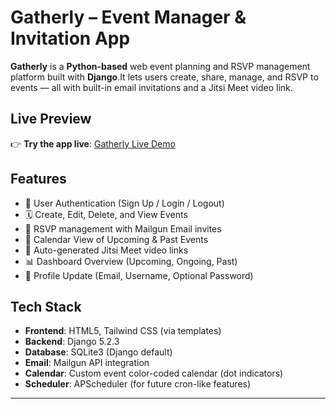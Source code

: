 # Gatherly – Event Manager & Invitation App 

**Gatherly** is a **Python-based** web event planning and RSVP management platform built with **Django**.It lets users create, share, manage, and RSVP to events — all with built-in email invitations and a Jitsi Meet video link.




##  Live Preview

👉 **Try the app live**: [Gatherly Live Demo](https://your-live-link.com)  




##  Features

- 🔐 User Authentication (Sign Up / Login / Logout)
- 🗓️ Create, Edit, Delete, and View Events
- 📩 RSVP management with Mailgun Email invites
- 📆 Calendar View of Upcoming & Past Events
- 🎥 Auto-generated Jitsi Meet video links
- 📊 Dashboard Overview (Upcoming, Ongoing, Past)
- 👤 Profile Update (Email, Username, Optional Password)



##  Tech Stack

- **Frontend**: HTML5, Tailwind CSS (via templates)
- **Backend**: Django 5.2.3
- **Database**: SQLite3 (Django default)
- **Email**: Mailgun API integration
- **Calendar**: Custom event color-coded calendar (dot indicators)
- **Scheduler**: APScheduler (for future cron-like features)

---
